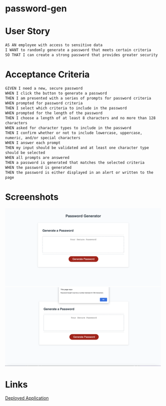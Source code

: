 # password-gen

# User Story

```
AS AN employee with access to sensitive data
I WANT to randomly generate a password that meets certain criteria
SO THAT I can create a strong password that provides greater security
```

# Acceptance Criteria

```
GIVEN I need a new, secure password
WHEN I click the button to generate a password
THEN I am presented with a series of prompts for password criteria
WHEN prompted for password criteria
THEN I select which criteria to include in the password
WHEN prompted for the length of the password
THEN I choose a length of at least 8 characters and no more than 128 characters
WHEN asked for character types to include in the password
THEN I confirm whether or not to include lowercase, uppercase, numeric, and/or special characters
WHEN I answer each prompt
THEN my input should be validated and at least one character type should be selected
WHEN all prompts are answered
THEN a password is generated that matches the selected criteria
WHEN the password is generated
THEN the password is either displayed in an alert or written to the page
```

# Screenshots 
![](images/pass-gen-before.png)
![](images/pass-gen-after.png) 

# Links
<a href="https://courtneysacco.github.io/password-gen/"
target="_blank">Deployed Application</a>